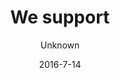 ---
title: 'We support'
showInNav: true
navOrder: '3'
sections:
    -
        template: fullHeightBanner
        text: '# The joy of giving'
        backgroundImage: 01915ac5bd0f5f4e0a8831b4703ca51cc229c517
        button:
            target: _self
            text: null
    -
        template: richTextSection
        text: "At Café Sweet Surrender we love giving. The volunteers do not only give their time and a big smile – their effort also makes it possible for us to donate our surplus to charity and NGO’s. Every quarter we find a new receiver.\n\nOn this page you can see the past recipients, and if you want to decide who gets the next bag of money, send us your [suggestions](#suggest-an-organisation) or drop by the café to hand in your vote.\n\nIf you have some spare toys that you want to donate to the Children's Surgery Department in Riget. Drop it by and we will hand it over to them. Read [our flyer](#) for more information."
    -
        template: supportedOrganisations
        organisations:
            -
                title: DINNødhjælp
                amount: '3.015 kr.'
                period: 'January - March 2016'
                comment: 'Thanks to everyone who made this donation possible'
                image: null
            -
                title: DINNødhjælp
                amount: '3.015 kr.'
                period: 'January - March 2016'
                comment: 'Thanks to everyone who made this donation possible'
                image: null
            -
                title: DINNødhjælp
                amount: '3.015 kr.'
                period: 'January - March 2016'
                comment: 'Thanks to everyone who made this donation possible'
                image: null
            -
                title: DINNødhjælp
                amount: '3.015 kr.'
                period: 'January - March 2016'
                comment: 'Thanks to everyone who made this donation possible'
                image: null
            -
                title: null
                amount: null
                period: null
                comment: null
            -
                title: null
                amount: null
                period: null
                comment: null
            -
                title: null
                amount: null
                period: null
                comment: null
            -
                title: null
                amount: null
                period: null
                comment: null
            -
                title: null
                amount: null
                period: null
                comment: null
            -
                title: null
                amount: null
                period: null
                comment: null
            -
                title: null
                amount: null
                period: null
                comment: null
            -
                title: null
                amount: null
                period: null
                comment: null
            -
                title: null
                amount: null
                period: null
                comment: null
            -
                title: null
                amount: null
                period: null
                comment: null
            -
                title: null
                amount: null
                period: null
                comment: null
    -
        template: tabbedIframes
        heading: 'Who should we support next?'
        iframes:
            -
                tabName: Form
                iFrameUrl: 'https://podio.com/webforms/17000042/1143087?e=true'
                height: 1760px
description: null
meta:
    id: 567d4e622341243144e3f58fc8b675a711a9ad17
    parentId: ""
    language: en
date: '2016-7-14'
author: Unknown
permalink: /en/we-support/
layout: sectionPage
---